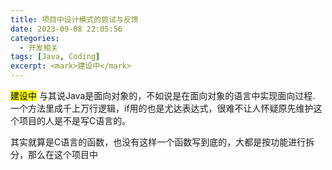 ```yaml
---
title: 项目中设计模式的尝试与反馈
date: 2023-09-08 22:05:56
categories:
  - 开发相关
tags: [Java, Coding]
excerpt: <mark>建设中</mark>
---
```


<mark>建设中</mark>
与其说Java是面向对象的，不如说是在面向对象的语言中实现面向过程. 一个方法里成千上万行逻辑，if用的也是尤达表达式，很难不让人怀疑原先维护这个项目的人是不是写C语言的。

其实就算是C语言的函数，也没有这样一个函数写到底的，大都是按功能进行拆分，那么在这个项目中
